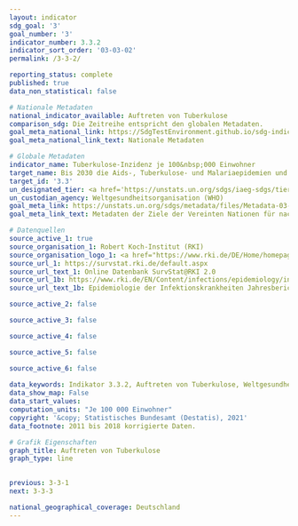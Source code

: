 ```yaml
---
layout: indicator    
sdg_goal: '3'    
goal_number: '3'    
indicator_number: 3.3.2    
indicator_sort_order: '03-03-02'    
permalink: /3-3-2/    

reporting_status: complete    
published: true    
data_non_statistical: false    

# Nationale Metadaten    
national_indicator_available: Auftreten von Tuberkulose    
comparison_sdg: Die Zeitreihe entspricht den globalen Metadaten.    
goal_meta_national_link: https://SdgTestEnvironment.github.io/sdg-indicators/public/MetaDe/3.3.2.pdf    
goal_meta_national_link_text: Nationale Metadaten    

# Globale Metadaten    
indicator_name: Tuberkulose-Inzidenz je 100&nbsp;000 Einwohner    
target_name: Bis 2030 die Aids-, Tuberkulose- und Malariaepidemien und die vernachlässigten Tropenkrankheiten beseitigen und Hepatitis, durch Wasser übertragene Krankheiten und andere übertragbare Krankheiten bekämpfen    
target_id: '3.3'    
un_designated_tier: <a href='https://unstats.un.org/sdgs/iaeg-sdgs/tier-classification/' title='Klicken Sie hier um weitere Informationen zur UN-Tier-Klassifikation zu erhalten.'>Tier I</a>    
un_custodian_agency: Weltgesundheitsorganisation (WHO)    
goal_meta_link: https://unstats.un.org/sdgs/metadata/files/Metadata-03-03-02.pdf    
goal_meta_link_text: Metadaten der Ziele der Vereinten Nationen für nachhaltige Entwicklung    

# Datenquellen
source_active_1: true
source_organisation_1: Robert Koch-Institut (RKI)
source_organisation_logo_1: <a href="https://www.rki.de/DE/Home/homepage_node.html"><img src="https://g205sdgs.github.io/sdg-indicators/public/OrgImgDe/rki.png" alt="Logo rki" style="height:60px; width:148px"/></a>
source_url_1: https://survstat.rki.de/default.aspx
source_url_text_1: Online Datenbank SurvStat@RKI 2.0
source_url_1b: https://www.rki.de/EN/Content/infections/epidemiology/inf_dis_Germany/yearbook/Yearbook_inhalt.html
source_url_text_1b: Epidemiologie der Infektionskrankheiten Jahresbericht

source_active_2: false

source_active_3: false

source_active_4: false

source_active_5: false

source_active_6: false
    
data_keywords: Indikator 3.3.2, Auftreten von Tuberkulose, Weltgesundheitsorganisation (WHO), Robert Koch Institut (RKI)    
data_show_map: False    
data_start_values:     
computation_units: "Je 100 000 Einwohner"    
copyright: '&copy; Statistisches Bundesamt (Destatis), 2021'    
data_footnote: 2011 bis 2018 korrigierte Daten.    

# Grafik Eigenschaften    
graph_title: Auftreten von Tuberkulose    
graph_type: line    
    

previous: 3-3-1    
next: 3-3-3    

national_geographical_coverage: Deutschland    
---
```


<span></span>